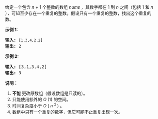 <html>
 <body>
  <p>
   给定一个包含
   <em>
    n
   </em>
   + 1 个整数的数组
   <em>
    nums
   </em>
   ，其数字都在 1 到
   <em>
    n
   </em>
   之间（包括 1 和
   <em>
    n
   </em>
   ），可知至少存在一个重复的整数。假设只有一个重复的整数，找出这个重复的数。
  </p>
  <p>
   <strong>
    示例 1:
   </strong>
  </p>
  <pre><strong>输入:</strong> <code>[1,3,4,2,2]</code>
<strong>输出:</strong> 2
</pre>
  <p>
   <strong>
    示例 2:
   </strong>
  </p>
  <pre><strong>输入:</strong> [3,1,3,4,2]
<strong>输出:</strong> 3
</pre>
  <p>
   <strong>
    说明：
   </strong>
  </p>
  <ol>
   <li>
    <strong>
     不能
    </strong>
    更改原数组（假设数组是只读的）。
   </li>
   <li>
    只能使用额外的
    <em>
     O
    </em>
    (1) 的空间。
   </li>
   <li>
    时间复杂度小于
    <em>
     O
    </em>
    (
    <em>
     n
    </em>
    <sup>
     2
    </sup>
    ) 。
   </li>
   <li>
    数组中只有一个重复的数字，但它可能不止重复出现一次。
   </li>
  </ol>
 </body>
</html>